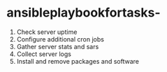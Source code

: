 # ansibleplaybookfortasks-

1. Check server uptime
2. Configure additional cron jobs
3. Gather server stats and sars
4. Collect server logs
5.  Install and remove packages and software